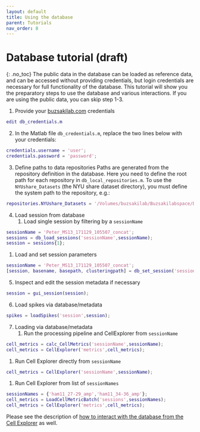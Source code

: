 ```yaml
---
layout: default
title: Using the database
parent: Tutorials
nav_order: 8
---
```

# Database tutorial (draft)
{: .no_toc}
The public data in the database can be loaded as reference data, and can be accessed without providing credentials, but login credentials are necessary for full functionality of the database. This tutorial will show you the preparatory steps to use the database and various interactions. If you are using the public data, you can skip step 1-3.

1. Provide your [buzsakilab.com](https://buzsakilab.com/wp/database/) credentials
```m
edit db_credentials.m
```
2. In the Matlab file `db_credentials.m`, replace the two lines below with your credentials:
```m
credentials.username = 'user';
credentials.password = 'password';
```
3. Define paths to data repositories
Paths are generated from the repository definition in the database. Here you need to define the root path for each repository in `db_local_repositories.m`. To use the `NYUshare_Datasets` (the NYU share dataset directory), you must define the system path to the repository, e.g.:
```m
repositories.NYUshare_Datasets = '/Volumes/buzsakilab/Buzsakilabspace/Datasets';
```
4. Load session from database
   1. Load single session by filtering by a `sessionName`
```m
sessionName = 'Peter_MS13_171129_105507_concat';
sessions = db_load_sessions('sessionName',sessionName);
session = sessions{1};
```
   1. Load and set session parameters
```m
sessionName = 'Peter_MS13_171129_105507_concat';
[session, basename, basepath, clusteringpath] = db_set_session('sessionName',sessionName);
```
5. Inspect and edit the session metadata if necessary
```m
session = gui_session(session);
```
6. Load spikes via database/metadata
```m
spikes = loadSpikes('session',session);
```
7. Loading via database/metadata
   1. Run the processing pipeline and CellExplorer from `sessionName`
```m
cell_metrics = calc_CellMetrics('sessionName',sessionName);
cell_metrics = CellExplorer('metrics',cell_metrics);
```
   1. Run Cell Explorer directly from `sessionName`
```m
cell_metrics = CellExplorer('sessionName',sessionName);
```
   1. Run Cell Explorer from list of `sessionNames`
```m
sessionNames = {'ham11_27-29_amp','ham11_34-36_amp'};
cell_metrics = LoadCellMetricBatch('sessions',sessionNames);
cell_metrics = CellExplorer('metrics',cell_metrics);
```

Please see the description of [how to interact with the database from the Cell Explorer]({{"/database/loading-sessions/"|absolute_url}}) as well.
